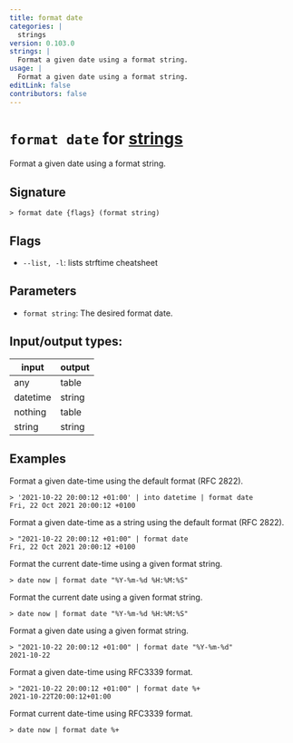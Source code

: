```yaml
---
title: format date
categories: |
  strings
version: 0.103.0
strings: |
  Format a given date using a format string.
usage: |
  Format a given date using a format string.
editLink: false
contributors: false
---
```

<!-- This file is automatically generated. Please edit the command in https://github.com/nushell/nushell instead. -->

# `format date` for [strings](/commands/categories/strings.md)

<div class='command-title'>Format a given date using a format string.</div>

## Signature

```> format date {flags} (format string)```

## Flags

 -  `--list, -l`: lists strftime cheatsheet

## Parameters

 -  `format string`: The desired format date.


## Input/output types:

| input    | output |
| -------- | ------ |
| any      | table  |
| datetime | string |
| nothing  | table  |
| string   | string |
## Examples

Format a given date-time using the default format (RFC 2822).
```nu
> '2021-10-22 20:00:12 +01:00' | into datetime | format date
Fri, 22 Oct 2021 20:00:12 +0100
```

Format a given date-time as a string using the default format (RFC 2822).
```nu
> "2021-10-22 20:00:12 +01:00" | format date
Fri, 22 Oct 2021 20:00:12 +0100
```

Format the current date-time using a given format string.
```nu
> date now | format date "%Y-%m-%d %H:%M:%S"

```

Format the current date using a given format string.
```nu
> date now | format date "%Y-%m-%d %H:%M:%S"

```

Format a given date using a given format string.
```nu
> "2021-10-22 20:00:12 +01:00" | format date "%Y-%m-%d"
2021-10-22
```

Format a given date-time using RFC3339 format.
```nu
> "2021-10-22 20:00:12 +01:00" | format date %+
2021-10-22T20:00:12+01:00
```

Format current date-time using RFC3339 format.
```nu
> date now | format date %+
```
